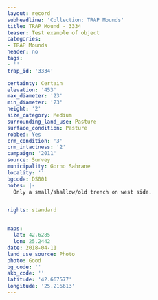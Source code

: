 ```yaml
---
layout: record
subheadline: 'Collection: TRAP Mounds'
title: TRAP Mound - 3334
teaser: Test example of object
categories:
- TRAP Mounds
header: no
tags:
- ''
trap_id: '3334'

certainty: Certain
elevation: '453'
max_diameter: '23'
min_diameter: '23'
height: '2'
size_category: Medium
surrounding_land_use: Pasture
surface_condition: Pasture
robbed: Yes
crm_condition: '3'
crm_intactness: '2'
campaign: '2011'
source: Survey
municipality: Gorno Sahrane
locality: ''
bgcode: DS001
notes: |-
  Only a small/shallow/old trench on west side.


rights: standard


maps:
  lat: 42.6285
  lon: 25.2442
date: 2018-04-11
land_use_source: Photo
photo: Good
bg_code: ''
akb_code: ''
latitude: '42.667577'
longitude: '25.216613'
---
```

